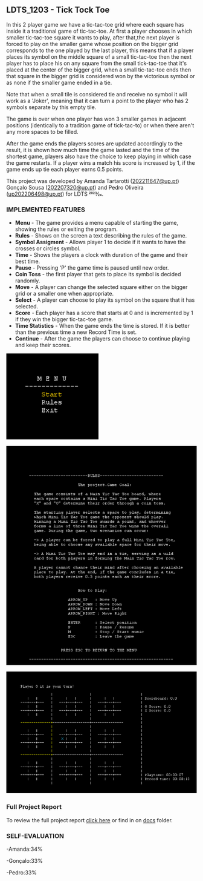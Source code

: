 ## LDTS_1203 - Tick Tock Toe
In this 2 player game we have a tic-tac-toe grid where each square has inside it a traditional game of tic-tac-toe.
At first a player chooses in which smaller tic-tac-toe square it wants to play, after that,the next player
is forced to play on the smaller game whose position on the bigger grid corresponds to the one played by the last player,
this means that if a player places its symbol on the middle square of a small tic-tac-toe then the next player
has to place his on any square from the small tick-tac-toe that it's placed at the center of the bigger grid,
when a small tic-tac-toe ends then that square in the bigger grid is considered won by the victorious symbol or as none if the smaller game ended in a tie.

Note that when a small tile is considered tie and receive no symbol it will work as a 'Joker', meaning that it can turn a point to the player
who has 2 symbols separate by this empty tile.

The game is over when one player has won 3 smaller games in adjacent positions (identically to a tradition game of tick-tac-to)
or when there aren't any more spaces to be filled.

After the game ends the players scores are updated accordingly to the result, it is shown how much time the game lasted and the time of the shortest game,
players also have the choice to keep playing in which case the game restarts.
If a player wins a match his score is increased by 1, if the game ends up tie each player earns 0.5 points.


This project was developed by Amanda Tartarotti (202211647@up.pt) Gonçalo Sousa (202207320@up.pt) and Pedro Oliveira (up202206498@up.pt) for LDTS 2023⁄24.


### IMPLEMENTED FEATURES

- **Menu** - The game provides a menu capable of starting the game, showing the rules or exiting the program.
- **Rules** - Shows on the screen a text describing the rules of the game.
- **Symbol Assigment** - Allows player 1 to decide if it wants to have the crosses or circles symbol.
- **Time** - Shows the players a clock with duration of the game and their best time.
- **Pause** - Pressing 'P' the game time is paused until new order.
- **Coin Toss** - the first player that gets to place its symbol is decided randomly.
- **Move** - A player can change the selected square either on the bigger grid or a smaller one when appropriate.
- **Select** - A player can choose to play its symbol on the square that it has selected.
- **Score** - Each player has a score that starts at 0 and is incremented by 1 if they win the bigger tic-tac-toe game.
- **Time Statistics** - When the game ends the time is stored. If it is better than the previous time a new Record Time is set.
- **Continue** - After the game the players can choose to continue playing and keep their scores.



![img.png](resources/MainMenuPrint.png)

![img.png](resources/RulesPrint.png)

![img.png](resources/SquareSelectionPrint.png)

### Full Project Report
To review the full project report [click here](docs/REPORT.md) or find in on [docs](docs) folder.


### SELF-EVALUATION

-Amanda:34%

-Gonçalo:33%

-Pedro:33%
